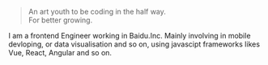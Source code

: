 > An art youth to be coding in the half way. <br>
> For better growing.


I am a frontend Engineer working in Baidu.Inc. Mainly involving in mobile devloping, or data visualisation and so on, using javascipt frameworks likes Vue, React, Angular and so on.

